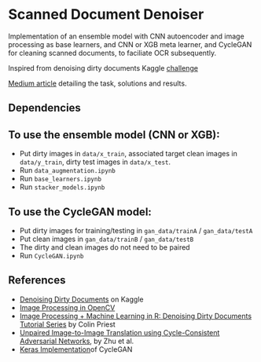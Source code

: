 # Scanned Document Denoiser

Implementation of an ensemble model with CNN autoencoder and image processing as base learners, and CNN or XGB meta learner, and CycleGAN for cleaning scanned documents, to faciliate OCR subsequently.

Inspired from denoising dirty documents Kaggle [challenge](https://www.kaggle.com/c/denoising-dirty-documents)

[Medium article](https://medium.com/illuin/cleaning-up-dirty-scanned-documents-with-deep-learning-2e8e6de6cfa6) detailing the task, solutions and results. 

## Dependencies

## To use the ensemble model (CNN or XGB):
* Put dirty images in `data/x_train`, associated target clean images in `data/y_train`, dirty test images in `data/x_test`.
* Run `data_augmentation.ipynb`
* Run `base_learners.ipynb`
* Run `stacker_models.ipynb`

## To use the CycleGAN model:
* Put dirty images for training/testing in `gan_data/trainA` / `gan_data/testA` 
* Put clean images in  `gan_data/trainB` / `gan_data/testB` 
* The dirty and clean images do not need to be paired
* Run `CycleGAN.ipynb`

## References
* [Denoising Dirty Documents](https://www.kaggle.com/c/denoising-dirty-documents/overview) on Kaggle
* [Image Processing in OpenCV](https://docs.opencv.org/2.4/doc/tutorials/imgproc/table_of_content_imgproc/table_of_content_imgproc.html)
* [Image Processing + Machine Learning in R: Denoising Dirty Documents Tutorial Series](http://blog.kaggle.com/2015/12/04/image-processing-machine-learning-in-r-denoising-dirty-documents-tutorial-series/) by Colin Priest
* [Unpaired Image-to-Image Translation using Cycle-Consistent Adversarial Networks](https://arxiv.org/pdf/1703.10593.pdf), by Zhu et al.
* [Keras Implementation](https://github.com/eriklindernoren/Keras-GAN/tree/master/cyclegan)of CycleGAN
